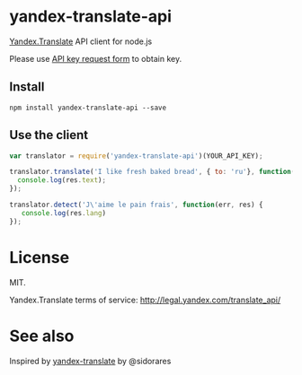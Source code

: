 # yandex-translate-api

[Yandex.Translate](https://tech.yandex.com/translate/) API client for node.js

Please use [API key request form](https://tech.yandex.com/keys/get/?service=trnsl) to obtain key.

## Install

```
npm install yandex-translate-api --save
```

## Use the client
```js
var translator = require('yandex-translate-api')(YOUR_API_KEY);

translator.translate('I like fresh baked bread', { to: 'ru'}, function(err, res) {
  console.log(res.text);
});

translator.detect('J\'aime le pain frais', function(err, res) {
   console.log(res.lang)
});
```

# License
MIT.

Yandex.Translate terms of service: http://legal.yandex.com/translate_api/

# See also
Inspired by [yandex-translate](https://github.com/sidorares/yandex-translate) by @sidorares

